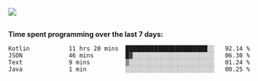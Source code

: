 [![](https://img.shields.io/badge/discord-jonatsp%234844-7289DA?logo=discord)](https://discord.com/users/239510668687048717)

##
**Time spent programming over the last 7 days:**
<!--START_SECTION:waka-->
```text
Kotlin           11 hrs 20 mins  ███████████████████████░░   92.14 % 
JSON             46 mins         █▓░░░░░░░░░░░░░░░░░░░░░░░   06.30 % 
Text             9 mins          ▒░░░░░░░░░░░░░░░░░░░░░░░░   01.24 % 
Java             1 min           ░░░░░░░░░░░░░░░░░░░░░░░░░   00.25 % 
```
<!--END_SECTION:waka-->
##
